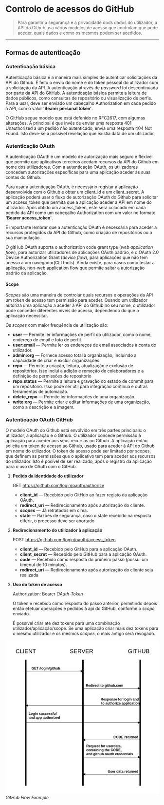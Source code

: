 # Controlo de acessos do GitHub

> Para garantir a segurança e a privacidade dods dados do utilizador, a API do Github usa vários modelos de acesso que controlam que pode aceder, quais dados e como os mesmos podem ser acedidos.

---

## Formas de autenticação

### Autenticação básica

Autenticação básica é a maneira mais simples de autenticar solicitações
da API do Github. É feito o envio do nome e do token pessoal do utilizador
com a solicitação da API. A autenticação através de *password* foi descontinuada por parte da API do GitHub. A autenticação básica permite a
leitura de dados públicos, como consultas de repositório ou visualização de
perfis. Para a usar, deve ser enviado um cabeçalho Authorization em cada
pedido à API, com o valor **’Bearer personal token’**.

O GitHub segue modelo que está defenido no RFC2617, com algumas alterações. A principal é que invês de enviar uma resposta 401 Unauthorized a um pedido não autenticado, envia uma resposta 404 Not Found. Isto deve-se a possível revelação que existia data de um utilizador,

### Autenticação OAuth

A autenticação OAuth é um modelo de autorização mais seguro e flexível que permite que aplicativos terceiros acedam recursos da API do Github em nome dos utilizadores. Com a autenticação OAuth, os utilizadores concedem autorizações específicas para uma aplicação aceder às suas contas do Github.

Para usar a autenticação OAuth, é necessário registar a aplicação desenvolvida com o Github e obter um client_id e um client_secret. A aplicação poderá usar o fluxo de autorização OAuth do Github para solicitar um access_token que permita que a aplicação aceder a API em nome do utilizador.
Após obtido um access_token, este será colocado em cada pedido da API como um cabeçalho Authorization com um valor no formato **'Bearer access_token'**.

É importante lembrar que a autenticação OAuth é necessária para aceder a recursos protegidos da API do Github, como criação de repositórios ou a sua manipulação.

O gitHub OAuth suporta o authorization code grant type (*web application flow*), para autorizar utilizadores de aplicações OAuth padrão, e o OAuth 2.0 Device Authorization Grant (*device flow*), para aplicações que não tem acesso a um
navegador(CLI tools). Ainda existe, para casos como testar a aplicação, non-web application flow que permite saltar a autorização padrão da aplicação.

#### Scope

*Scopes* são uma maneira de controlar quais recursos e operações da API um _token_ de acesso tem permissão para aceder. Quando um utilizador autoriza uma aplicação a aceder à API do Github no seu nome, o utilizador pode conceder diferentes níveis de acesso, dependendo do que a aplicação necessitar.

Os *scopes* com maior frequência de utilização são:
 - **user** — Permite ler informações de perfil do utilizador, como o nome, endereço de email e foto de perfil.
 - **user:email** — Permite ler os endereços de email associados à conta do utilizador.
 - **admin:org** — Fornece acesso total à organização, incluindo a capacidade de criar e excluir organizações. 
 - **repo** — Permite a criação, leitura, atualização e exclusão de repositórios. Isso inclui a adição e remoção de colaboradores e a definição de permissões de repositório 
 - **repo:status** — Permite a leitura e gravação do estado de commit para um repositório. Isso pode ser útil para integração contínua e outras ferramentas de automação. 
 - **delete_repo** — Permite ler informações de uma organização. 
 - **write:org** — Permite criar e editar informações de uma organização, como a descrição e a imagem. 

### Autenticação OAuth GitHub

O modelo OAuth do Github está envolvido em três partes principais: o utilizador, a aplicação e o Github. O utilizador concede permissão à aplicação para aceder aos seus recursos no Github. A aplicação então solicita um token de acesso ao Github, usado para aceder à API do Github em nome do utilizador. O token de acesso pode ser limitado por scopes, que definem as permissões que o aplicativo tem para aceder aos recursos do utilizador. Isto é posível de ser realizado, após o registro da aplicação para o uso de OAuth com o GitHub.

1.  **Pedido da identidade do utilizador**

    GET https://github.com/login/oauth/authorize

    - **client_id** — Recebido pelo GitHub ao fazer registo da aplicação OAuth.
    - **redirect_uri** — Redirecionamento após autorização do cliente.
    - ***scopes*** — Já retratados em cima.
    - **state** — Razões de segurança, caso o state recebido na resposta diferir, o processo deve ser abortado

2.  **Redirecionamento do utilizador à aplicação**

    POST https://github.com/login/oauth/access_token

    - **client_id** — Recebido pelo GitHub para a aplicação OAuth.
    - **client_secret** — Recebido pelo GitHub para a aplicação OAuth.
    - **code** — Recebido como resposta do primeiro passo (possuí um timeout de 10 minutos).
    - **redirect_uri** — Redirecionamento após autorização do cliente seja realizada

3.  **Uso do token de acesso**

    Authorization: Bearer _OAuth-Token_

    O token é recebido como resposta do passo anterior, permitindo depois então efetuar operações e pedidos à api do GitHub, conforme o *scope* enviado.

    É possível criar até dez tokens para uma combinação utilizador/aplicação/scope. Se uma aplicação criar mais dez tokens para o mesmo utilizador e os mesmos *scopes*, o mais antigo será revogado.

![GitHub Flow Example](./img/github-oauth-example.png)*GitHub Flow Example*
